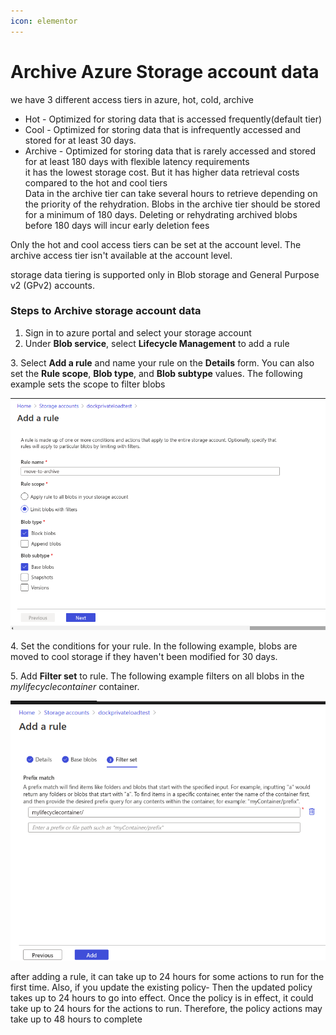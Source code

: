 ```yaml
---
icon: elementor
---
```


# Archive Azure Storage account data

we have 3 different access tiers in azure, hot, cold, archive

* Hot - Optimized for storing data that is accessed frequently(default tier)
* Cool - Optimized for storing data that is infrequently accessed and stored for at least 30 days.
* Archive - Optimized for storing data that is rarely accessed and stored for at least 180 days with flexible latency requirements\
  it has the lowest storage cost. But it has higher data retrieval costs compared to the hot and cool tiers\
  Data in the archive tier can take several hours to retrieve depending on the priority of the rehydration. Blobs in the archive tier should be stored for a minimum of 180 days. Deleting or rehydrating archived blobs before 180 days will incur early deletion fees

Only the hot and cool access tiers can be set at the account level. The archive access tier isn't available at the account level.

storage data tiering is supported only in Blob storage and General Purpose v2 (GPv2) accounts.

### Steps to Archive storage account data <a href="#archiveazurestorageaccountdata-stepstoarchivestorageaccountdata" id="archiveazurestorageaccountdata-stepstoarchivestorageaccountdata"></a>

1. Sign in to azure portal and select your storage account
2. Under **Blob service**, select **Lifecycle Management** to add a rule



3\. Select **Add a rule** and name your rule on the **Details** form. You can also set the **Rule scope**, **Blob type**, and **Blob subtype** values. The following example sets the scope to filter blobs

![](../../../../../.gitbook/assets/1832583395.png)

4\. Set the conditions for your rule. In the following example, blobs are moved to cool storage if they haven't been modified for 30 days.



5\. Add **Filter set** to rule. The following example filters on all blobs in the _mylifecyclecontainer_ container.

![](../../../../../.gitbook/assets/1833304221.png)

after adding a rule, it can take up to 24 hours for some actions to run for the first time. Also, if you update the existing policy- Then the updated policy takes up to 24 hours to go into effect. Once the policy is in effect, it could take up to 24 hours for the actions to run. Therefore, the policy actions may take up to 48 hours to complete
